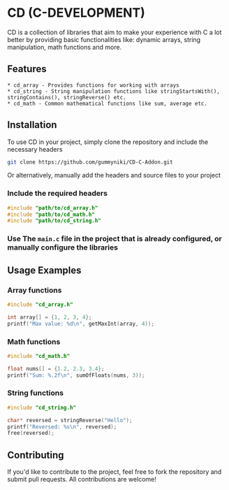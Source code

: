 # CD (C-DEVELOPMENT)
CD is a collection of libraries that aim to make your experience with C a lot better by providing basic functionalities like: dynamic arrays, string manipulation, math functions and more.

## Features
```
* cd_array - Provides functions for working with arrays
* cd_string - String manipulation functions like stringStartsWith(), stringContains(), stringReverse() etc.
* cd_math - Common mathematical functions like sum, average etc.
```

## Installation
To use CD in your project, simply clone the repository and include the necessary headers

```bash
git clone https://github.com/gummyniki/CD-C-Addon.git
```

Or alternatively, manually add the headers and source files to your project


### Include the required headers
```C
#include "path/to/cd_array.h"
#include "path/to/cd_math.h"
#include "path/to/cd_string.h"
```

### Use The ```main.c``` file in the project that is already configured, or manually configure the libraries




## Usage Examples

### Array functions

```C
#include "cd_array.h"

int array[] = {1, 2, 3, 4};
printf("Max value: %d\n", getMaxInt(array, 4));
```


### Math functions

```C
#include "cd_math.h"

float nums[] = {1.2, 2.3, 3.4};
printf("Sum: %.2f\n", sumOfFloats(nums, 3));
```


### String functions

```C
#include "cd_string.h"

char* reversed = stringReverse("Hello");
printf("Reversed: %s\n", reversed);
free(reversed);
```






## Contributing

If you'd like to contribute to the project, feel free to fork the repository and submit pull requests. All contributions are welcome!


